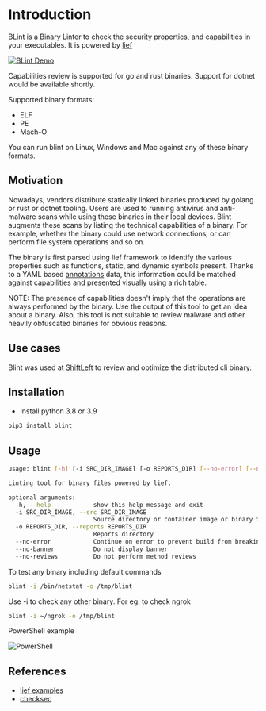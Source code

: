 # Introduction

BLint is a Binary Linter to check the security properties, and capabilities in your executables. It is powered by [lief](https://github.com/lief-project/LIEF)

[![BLint Demo](https://asciinema.org/a/438138.png)](https://asciinema.org/a/438138)

Capabilities review is supported for go and rust binaries. Support for dotnet would be available shortly.

Supported binary formats:

- ELF
- PE
- Mach-O

You can run blint on Linux, Windows and Mac against any of these binary formats.

## Motivation

Nowadays, vendors distribute statically linked binaries produced by golang or rust or dotnet tooling. Users are used to running antivirus and anti-malware scans while using these binaries in their local devices. Blint augments these scans by listing the technical capabilities of a binary. For example, whether the binary could use network connections, or can perform file system operations and so on.

The binary is first parsed using lief framework to identify the various properties such as functions, static, and dynamic symbols present. Thanks to a YAML based [annotations](./blint/data/annotations) data, this information could be matched against capabilities and presented visually using a rich table.

NOTE: The presence of capabilities doesn't imply that the operations are always performed by the binary. Use the output of this tool to get an idea about a binary. Also, this tool is not suitable to review malware and other heavily obfuscated binaries for obvious reasons.

## Use cases

Blint was used at [ShiftLeft](https://shiftleft.io) to review and optimize the distributed cli binary.

## Installation

- Install python 3.8 or 3.9

```bash
pip3 install blint
```

## Usage

```bash
usage: blint [-h] [-i SRC_DIR_IMAGE] [-o REPORTS_DIR] [--no-error] [--no-banner] [--no-reviews]

Linting tool for binary files powered by lief.

optional arguments:
  -h, --help            show this help message and exit
  -i SRC_DIR_IMAGE, --src SRC_DIR_IMAGE
                        Source directory or container image or binary file
  -o REPORTS_DIR, --reports REPORTS_DIR
                        Reports directory
  --no-error            Continue on error to prevent build from breaking
  --no-banner           Do not display banner
  --no-reviews          Do not perform method reviews
```

To test any binary including default commands

```bash
blint -i /bin/netstat -o /tmp/blint
```

Use -i to check any other binary. For eg: to check ngrok

```bash
blint -i ~/ngrok -o /tmp/blint
```

PowerShell example

![PowerShell](./docs/blint-powershell.jpg)

## References

- [lief examples](https://github.com/lief-project/LIEF/tree/master/examples/python)
- [checksec](https://github.com/Wenzel/checksec.py)
